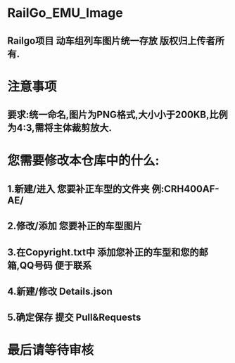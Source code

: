 # RailGo_EMU_Image
## Railgo项目 动车组列车图片统一存放 版权归上传者所有.
# 注意事项
## 要求:统一命名,图片为PNG格式,大小小于200KB,比例为4:3,需将主体裁剪放大.
# 您需要修改本仓库中的什么:
## 1.新建/进入 您要补正车型的文件夹 例:CRH400AF-AE/
## 2.修改/添加 您要补正的车型图片 
## 3.在Copyright.txt中 添加您补正的车型和您的邮箱,QQ号码 便于联系
## 4.新建/修改 Details.json
## 5.确定保存 提交 Pull&Requests
# 最后请等待审核
